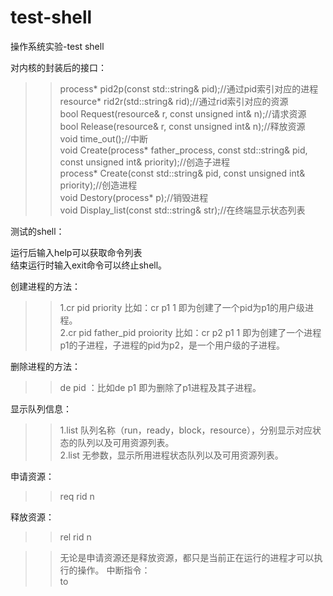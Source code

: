 # test-shell
操作系统实验-test shell  

对内核的封装后的接口：

>>process* pid2p(const std::string& pid);//通过pid索引对应的进程  
resource* rid2r(std::string& rid);//通过rid索引对应的资源  
bool Request(resource& r, const unsigned int& n);//请求资源  
bool Release(resource& r, const unsigned int& n);//释放资源  
void time_out();//中断  
void Create(process* father_process, const std::string& pid, const unsigned int& priority);//创造子进程  
process* Create(const std::string& pid, const unsigned int& priority);//创造进程  
void Destory(process* p);//销毁进程  
void Display_list(const std::string& str);//在终端显示状态列表  






测试的shell：

运行后输入help可以获取命令列表  
结束运行时输入exit命令可以终止shell。  

创建进程的方法：  
>>1.cr pid priority 比如：cr  p1 1 即为创建了一个pid为p1的用户级进程。  
>>2.cr pid father_pid proiority 比如：cr p2 p1 1 即为创建了一个进程p1的子进程，子进程的pid为p2，是一个用户级的子进程。 

删除进程的方法：  
>>de pid ：比如de p1 即为删除了p1进程及其子进程。  

显示队列信息：  
>>1.list 队列名称（run，ready，block，resource），分别显示对应状态的队列以及可用资源列表。  
>>2.list 无参数，显示所用进程状态队列以及可用资源列表。  

申请资源：  
>>req rid n  

释放资源：  
>>rel rid n  

>>无论是申请资源还是释放资源，都只是当前正在运行的进程才可以执行的操作。 
中断指令：  
>>to  
